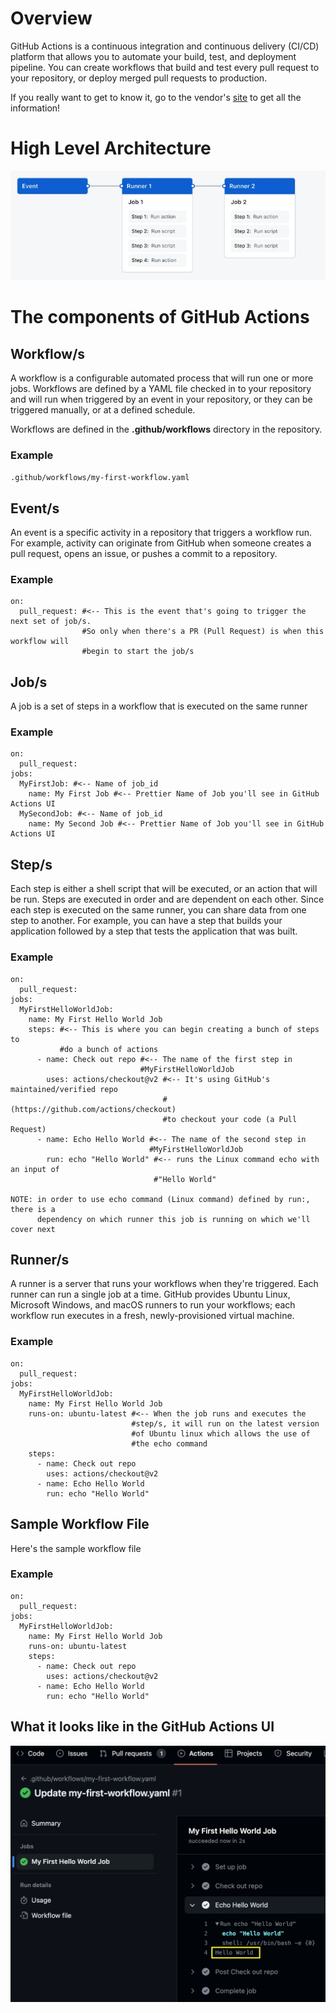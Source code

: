 # Overview

GitHub Actions is a continuous integration and continuous delivery (CI/CD) platform that allows you to automate your build, test, and deployment pipeline. You can create workflows that build and test every pull request to your repository, or deploy merged pull requests to production.

If you really want to get to know it, go to the vendor's [site](https://docs.github.com/actions) to get all the information!

# High Level Architecture

![GHA-high-level.png](GHA-high-level.png)

# The components of GitHub Actions

## Workflow/s	

A workflow is a configurable automated process that will run one or more jobs. Workflows are defined by a YAML file checked in to your repository and will run when triggered by an event in your repository, or they can be triggered manually, or at a defined schedule.

Workflows are defined in the **.github/workflows** directory in the repository.

### Example

`.github/workflows/my-first-workflow.yaml`

## Event/s 

An event is a specific activity in a repository that triggers a workflow run. For example, activity can originate from GitHub when someone creates a pull request, opens an issue, or pushes a commit to a repository. 	

### Example

```
on:
  pull_request: #<-- This is the event that's going to trigger the next set of job/s.
                #So only when there's a PR (Pull Request) is when this workflow will
                #begin to start the job/s
```

## Job/s	

A job is a set of steps in a workflow that is executed on the same runner

### Example

```
on:
  pull_request:
jobs:
  MyFirstJob: #<-- Name of job_id
    name: My First Job #<-- Prettier Name of Job you'll see in GitHub Actions UI
  MySecondJob: #<-- Name of job_id
    name: My Second Job #<-- Prettier Name of Job you'll see in GitHub Actions UI
```

## Step/s	

Each step is either a shell script that will be executed, or an action that will be run. Steps are executed in order and are dependent on each other. Since each step is executed on the same runner, you can share data from one step to another. For example, you can have a step that builds your application followed by a step that tests the application that was built.

### Example

```
on:
  pull_request:
jobs:
  MyFirstHelloWorldJob:
    name: My First Hello World Job
    steps: #<-- This is where you can begin creating a bunch of steps to
           #do a bunch of actions
      - name: Check out repo #<-- The name of the first step in
                             #MyFirstHelloWorldJob
        uses: actions/checkout@v2 #<-- It's using GitHub's maintained/verified repo
                                  #(https://github.com/actions/checkout)
                                  #to checkout your code (a Pull Request)
      - name: Echo Hello World #<-- The name of the second step in
                               #MyFirstHelloWorldJob
        run: echo "Hello World" #<-- runs the Linux command echo with an input of
                                #"Hello World"
 
NOTE: in order to use echo command (Linux command) defined by run:, there is a
      dependency on which runner this job is running on which we'll cover next
```

## Runner/s	

A runner is a server that runs your workflows when they're triggered. Each runner can run a single job at a time. GitHub provides Ubuntu Linux, Microsoft Windows, and macOS runners to run your workflows; each workflow run executes in a fresh, newly-provisioned virtual machine.

### Example

```
on:
  pull_request:
jobs:
  MyFirstHelloWorldJob:
    name: My First Hello World Job
    runs-on: ubuntu-latest #<-- When the job runs and executes the
                           #step/s, it will run on the latest version
                           #of Ubuntu linux which allows the use of
                           #the echo command
    steps:
      - name: Check out repo
        uses: actions/checkout@v2
      - name: Echo Hello World
        run: echo "Hello World"
```

## Sample Workflow File	

Here's the sample workflow file

### Example

```
on:
  pull_request:
jobs:
  MyFirstHelloWorldJob:
    name: My First Hello World Job
    runs-on: ubuntu-latest
    steps:
      - name: Check out repo
        uses: actions/checkout@v2
      - name: Echo Hello World
        run: echo "Hello World"
```
## What it looks like in the GitHub Actions UI

![my-first-hello-world.png](./my-first-hello-world.png)

